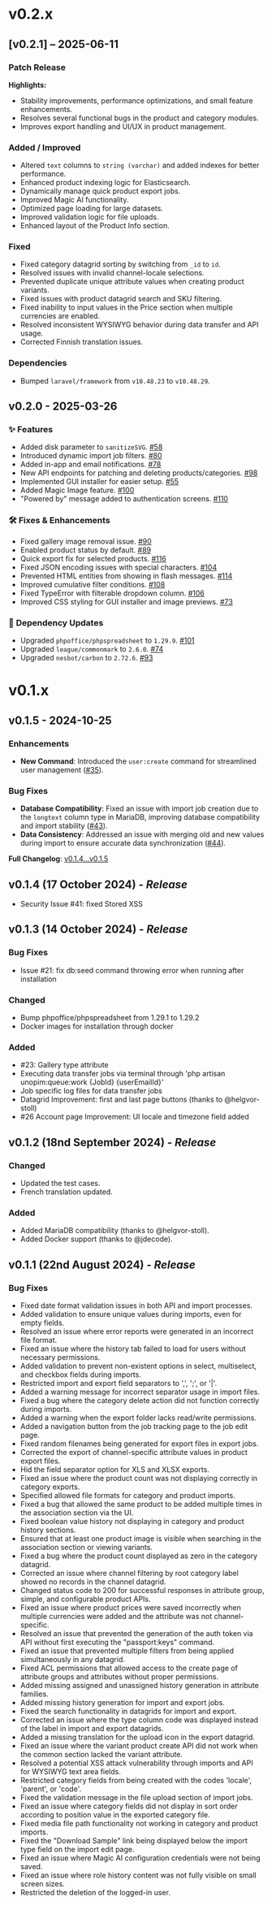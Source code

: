 # v0.2.x

## \[v0.2.1] – 2025-06-11

### Patch Release
**Highlights:**
* Stability improvements, performance optimizations, and small feature enhancements.
* Resolves several functional bugs in the product and category modules.
* Improves export handling and UI/UX in product management.

### Added / Improved
* Altered `text` columns to `string (varchar)` and added indexes for better performance.
* Enhanced product indexing logic for Elasticsearch.
* Dynamically manage quick product export jobs.
* Improved Magic AI functionality.
* Optimized page loading for large datasets.
* Improved validation logic for file uploads.
* Enhanced layout of the Product Info section.

### Fixed
* Fixed category datagrid sorting by switching from `_id` to `id`.
* Resolved issues with invalid channel-locale selections.
* Prevented duplicate unique attribute values when creating product variants.
* Fixed issues with product datagrid search and SKU filtering.
* Fixed inability to input values in the Price section when multiple currencies are enabled.
* Resolved inconsistent WYSIWYG behavior during data transfer and API usage.
* Corrected Finnish translation issues.

### Dependencies
* Bumped `laravel/framework` from `v10.48.23` to `v10.48.29`.
 
## v0.2.0 - 2025-03-26
### ✨ **Features**  
- Added disk parameter to `sanitizeSVG`. [#58](https://github.com/unopim/unopim/pull/58)  
- Introduced dynamic import job filters. [#80](https://github.com/unopim/unopim/pull/80)  
- Added in-app and email notifications. [#78](https://github.com/unopim/unopim/pull/78)  
- New API endpoints for patching and deleting products/categories. [#98](https://github.com/unopim/unopim/pull/98)  
- Implemented GUI installer for easier setup. [#55](https://github.com/unopim/unopim/pull/55)  
- Added Magic Image feature. [#100](https://github.com/unopim/unopim/pull/100)  
- "Powered by" message added to authentication screens. [#110](https://github.com/unopim/unopim/pull/110)  

### 🛠 **Fixes & Enhancements**  
- Fixed gallery image removal issue. [#90](https://github.com/unopim/unopim/pull/90)  
- Enabled product status by default. [#89](https://github.com/unopim/unopim/pull/89)  
- Quick export fix for selected products. [#116](https://github.com/unopim/unopim/pull/116)  
- Fixed JSON encoding issues with special characters. [#104](https://github.com/unopim/unopim/pull/104)  
- Prevented HTML entities from showing in flash messages. [#114](https://github.com/unopim/unopim/pull/114)  
- Improved cumulative filter conditions. [#108](https://github.com/unopim/unopim/pull/108)  
- Fixed TypeError with filterable dropdown column. [#106](https://github.com/unopim/unopim/pull/106)  
- Improved CSS styling for GUI installer and image previews. [#73](https://github.com/unopim/unopim/pull/73)  

### 🔄 **Dependency Updates**  
- Upgraded `phpoffice/phpspreadsheet` to `1.29.9`. [#101](https://github.com/unopim/unopim/pull/101)  
- Upgraded `league/commonmark` to `2.6.0`. [#74](https://github.com/unopim/unopim/pull/74)  
- Upgraded `nesbot/carbon` to `2.72.6`. [#93](https://github.com/unopim/unopim/pull/93)  


# v0.1.x

## v0.1.5 - 2024-10-25

### Enhancements
- **New Command**: Introduced the `user:create` command for streamlined user management ([#35](https://github.com/unopim/unopim/pull/35)).

### Bug Fixes
- **Database Compatibility**: Fixed an issue with import job creation due to the `longtext` column type in MariaDB, improving database compatibility and import stability ([#43](https://github.com/unopim/unopim/pull/43)).
- **Data Consistency**: Addressed an issue with merging old and new values during import to ensure accurate data synchronization ([#44](https://github.com/unopim/unopim/pull/44)).

**Full Changelog**: [v0.1.4...v0.1.5](https://github.com/unopim/unopim/compare/v0.1.4...v0.1.5)

## **v0.1.4 (17 October 2024)** - *Release*
* Security Issue #41: fixed Stored XSS 

## **v0.1.3 (14 October 2024)** - *Release*

### Bug Fixes
* Issue #21: fix db:seed command throwing error when running after installation

### Changed
* Bump phpoffice/phpspreadsheet from 1.29.1 to 1.29.2
* Docker images for installation through docker

### Added
* #23: Gallery type attribute
* Executing data transfer jobs via terminal through 'php artisan unopim:queue:work {JobId} {userEmailId}'
* Job specific log files for data transfer jobs
* Datagrid Improvement: first and last page buttons (thanks to @helgvor-stoll)
* #26 Account page Improvement: UI locale and timezone field added

## **v0.1.2 (18nd September 2024)** - *Release*

### Changed
- Updated the test cases.
- French translation updated.

### Added
- Added MariaDB compatibility (thanks to @helgvor-stoll).
- Added Docker support (thanks to @jdecode).

## **v0.1.1 (22nd August 2024)** - *Release*

### Bug Fixes

* Fixed date format validation issues in both API and import processes.
* Added validation to ensure unique values during imports, even for empty fields.
* Resolved an issue where error reports were generated in an incorrect file format.
* Fixed an issue where the history tab failed to load for users without necessary permissions.
* Added validation to prevent non-existent options in select, multiselect, and checkbox fields during imports.
* Restricted import and export field separators to ',', ';', or '|'.
* Added a warning message for incorrect separator usage in import files.
* Fixed a bug where the category delete action did not function correctly during imports.
* Added a warning when the export folder lacks read/write permissions.
* Added a navigation button from the job tracking page to the job edit page.
* Fixed random filenames being generated for export files in export jobs.
* Corrected the export of channel-specific attribute values in product export files.
* Hid the field separator option for XLS and XLSX exports.
* Fixed an issue where the product count was not displaying correctly in category exports.
* Specified allowed file formats for category and product imports.
* Fixed a bug that allowed the same product to be added multiple times in the association section via the UI.
* Fixed boolean value history not displaying in category and product history sections.
* Ensured that at least one product image is visible when searching in the association section or viewing variants.
* Fixed a bug where the product count displayed as zero in the category datagrid.
* Corrected an issue where channel filtering by root category label showed no records in the channel datagrid.
* Changed status code to 200 for successful responses in attribute group, simple, and configurable product APIs.
* Fixed an issue where product prices were saved incorrectly when multiple currencies were added and the attribute was not channel-specific.
* Resolved an issue that prevented the generation of the auth token via API without first executing the "passport:keys" command.
* Fixed an issue that prevented multiple filters from being applied simultaneously in any datagrid.
* Fixed ACL permissions that allowed access to the create page of attribute groups and attributes without proper permissions.
* Added missing assigned and unassigned history generation in attribute families.
* Added missing history generation for import and export jobs.
* Fixed the search functionality in datagrids for import and export.
* Corrected an issue where the type column code was displayed instead of the label in import and export datagrids.
* Added a missing translation for the upload icon in the export datagrid.
* Fixed an issue where the variant product create API did not work when the common section lacked the variant attribute.
* Resolved a potential XSS attack vulnerability through imports and API for WYSIWYG text area fields.
* Restricted category fields from being created with the codes 'locale', 'parent', or 'code'.
* Fixed the validation message in the file upload section of import jobs.
* Fixed an issue where category fields did not display in sort order according to position value in the exported category file.
* Fixed media file path functionality not working in category and product imports.
* Fixed the "Download Sample" link being displayed below the import type field on the import edit page.
* Fixed an issue where Magic AI configuration credentials were not being saved.
* Fixed an issue where role history content was not fully visible on small screen sizes.
* Restricted the deletion of the logged-in user.

